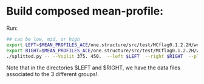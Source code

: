 # Build composed mean-profile:

Run:
```bash
## can be low, mid, or high
export LEFT=$MEAN_PROFILES_ACE/one.structure/src/test/MCflag0.1.2.2H/woShiftCorr/_auger_sh.i_
export RIGHT=$MEAN_PROFILES_ACE/one.structure/src/test/MCflag0.1.2.2H/woShiftCorr/_auger_i_
./splitted.py -- --Vsplit 375. 450.  --left $LEFT  --right $RIGHT  --plot ../auger_mid  --group mid  
```
Note that in the directories $LEFT and $RIGHT, we have the data files associated to the 3 different groups!.
